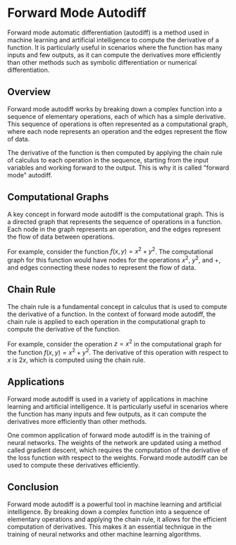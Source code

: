 # Forward Mode Autodiff

Forward mode automatic differentiation (autodiff) is a method used in machine learning and artificial intelligence to compute the derivative of a function. It is particularly useful in scenarios where the function has many inputs and few outputs, as it can compute the derivatives more efficiently than other methods such as symbolic differentiation or numerical differentiation.

## Overview

Forward mode autodiff works by breaking down a complex function into a sequence of elementary operations, each of which has a simple derivative. This sequence of operations is often represented as a computational graph, where each node represents an operation and the edges represent the flow of data.

The derivative of the function is then computed by applying the chain rule of calculus to each operation in the sequence, starting from the input variables and working forward to the output. This is why it is called "forward mode" autodiff.

## Computational Graphs

A key concept in forward mode autodiff is the computational graph. This is a directed graph that represents the sequence of operations in a function. Each node in the graph represents an operation, and the edges represent the flow of data between operations.

For example, consider the function $f(x, y) = x^2 + y^2$. The computational graph for this function would have nodes for the operations $x^2$, $y^2$, and $+$, and edges connecting these nodes to represent the flow of data.

## Chain Rule

The chain rule is a fundamental concept in calculus that is used to compute the derivative of a function. In the context of forward mode autodiff, the chain rule is applied to each operation in the computational graph to compute the derivative of the function.

For example, consider the operation $z = x^2$ in the computational graph for the function $f(x, y) = x^2 + y^2$. The derivative of this operation with respect to $x$ is $2x$, which is computed using the chain rule.

## Applications

Forward mode autodiff is used in a variety of applications in machine learning and artificial intelligence. It is particularly useful in scenarios where the function has many inputs and few outputs, as it can compute the derivatives more efficiently than other methods.

One common application of forward mode autodiff is in the training of neural networks. The weights of the network are updated using a method called gradient descent, which requires the computation of the derivative of the loss function with respect to the weights. Forward mode autodiff can be used to compute these derivatives efficiently.

## Conclusion

Forward mode autodiff is a powerful tool in machine learning and artificial intelligence. By breaking down a complex function into a sequence of elementary operations and applying the chain rule, it allows for the efficient computation of derivatives. This makes it an essential technique in the training of neural networks and other machine learning algorithms.
